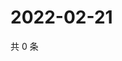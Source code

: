 # 2022-02-21

共 0 条

<!-- BEGIN WEIBO -->
<!-- 最后更新时间 Mon Feb 21 2022 10:19:24 GMT+0800 (China Standard Time) -->

<!-- END WEIBO -->
